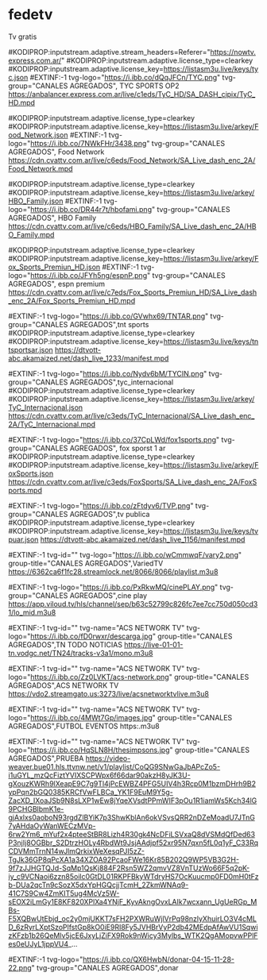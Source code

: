 # fedetv
Tv gratis 

#KODIPROP:inputstream.adaptive.stream_headers=Referer="https://nowtv.express.com.ar/"
#KODIPROP:inputstream.adaptive.license_type=clearkey
#KODIPROP:inputstream.adaptive.license_key=https://listasm3u.live/keys/tyc.json
#EXTINF:-1 tvg-logo="https://i.ibb.co/dQqJFCn/TYC.png" tvg-group="CANALES AGREGADOS", TYC SPORTS OP2
https://anbalancer.express.com.ar/live/c1eds/TyC_HD/SA_DASH_cipix/TyC_HD.mpd

#KODIPROP:inputstream.adaptive.license_type=clearkey
#KODIPROP:inputstream.adaptive.license_key=https://listasm3u.live/arkey/Food_Network.json
#EXTINF:-1 tvg-logo="https://i.ibb.co/7NWkFHr/3438.png" tvg-group="CANALES AGREGADOS", Food Network 
https://cdn.cvattv.com.ar/live/c6eds/Food_Network/SA_Live_dash_enc_2A/Food_Network.mpd

#KODIPROP:inputstream.adaptive.license_type=clearkey
#KODIPROP:inputstream.adaptive.license_key=https://listasm3u.live/arkey/HBO_Family.json
#EXTINF:-1 tvg-logo="https://i.ibb.co/DR44r7t/hbofami.png" tvg-group="CANALES AGREGADOS", HBO Family 
https://cdn.cvattv.com.ar/live/c6eds/HBO_Family/SA_Live_dash_enc_2A/HBO_Family.mpd

#KODIPROP:inputstream.adaptive.license_type=clearkey
#KODIPROP:inputstream.adaptive.license_key=https://listasm3u.live/arkey/Fox_Sports_Premiun_HD.json
#EXTINF:-1 tvg-logo="https://i.ibb.co/JFYh5ng/espnP.png" tvg-group="CANALES AGREGADOS", espn premium
https://cdn.cvattv.com.ar/live/c7eds/Fox_Sports_Premiun_HD/SA_Live_dash_enc_2A/Fox_Sports_Premiun_HD.mpd

#EXTINF:-1 tvg-logo="https://i.ibb.co/GVwhx69/TNTAR.png" tvg-group="CANALES AGREGADOS",tnt sports 
#KODIPROP:inputstream.adaptive.license_type=clearkey
#KODIPROP:inputstream.adaptive.license_key=https://listasm3u.live/keys/tntsportsar.json
https://dtvott-abc.akamaized.net/dash_live_1233/manifest.mpd

#EXTINF:-1 tvg-logo="https://i.ibb.co/Nydv6bM/TYCIN.png" tvg-group="CANALES AGREGADOS",tyc_internacional
#KODIPROP:inputstream.adaptive.license_type=clearkey
#KODIPROP:inputstream.adaptive.license_key=https://listasm3u.live/arkey/TyC_Internacional.json
https://cdn.cvattv.com.ar/live/c3eds/TyC_Internacional/SA_Live_dash_enc_2A/TyC_Internacional.mpd

#EXTINF:-1 tvg-logo="https://i.ibb.co/37CpLWd/fox1sports.png" tvg-group="CANALES AGREGADOS", fox sporst 1 ar
#KODIPROP:inputstream.adaptive.license_type=clearkey
#KODIPROP:inputstream.adaptive.license_key=https://listasm3u.live/arkey/FoxSports.json
https://cdn.cvattv.com.ar/live/c3eds/FoxSports/SA_Live_dash_enc_2A/FoxSports.mpd

#EXTINF:-1 tvg-logo="https://i.ibb.co/zFtdyv6/TVP.png" tvg-group="CANALES AGREGADOS",tv publica
#KODIPROP:inputstream.adaptive.license_type=clearkey
#KODIPROP:inputstream.adaptive.license_key=https://listasm3u.live/keys/tvpuar.json
https://dtvott-abc.akamaized.net/dash_live_1156/manifest.mpd

#EXTINF:-1 tvg-id="" tvg-logo="https://i.ibb.co/wCmmwqF/vary2.png" group-title="CANALES AGREGADOS",VariedTV
https://6362ca6f1fc28.streamlock.net/8066/8066/playlist.m3u8

#EXTINF:-1 tvg-logo="https://i.ibb.co/PxRkwMQ/cinePLAY.png" tvg-group="CANALES AGREGADOS",cine play
https://app.viloud.tv/hls/channel/sep/b63c52799c826fc7ee7cc750d050cd31/lo_mid.m3u8

#EXTINF:-1 tvg-id="" tvg-name="ACS NETWORK TV" tvg-logo="https://i.ibb.co/fD0rwxr/descarga.jpg" group-title="CANALES AGREGADOS",TN TODO NOTICIAS
https://live-01-01-tn.vodgc.net/TN24/tracks-v3a1/mono.m3u8

#EXTINF:-1 tvg-id="" tvg-name="ACS NETWORK TV" tvg-logo="https://i.ibb.co/Zz0LVKT/acs-network.png" group-title="CANALES AGREGADOS",ACS NETWORK TV
https://vdo2.streamgato.us:3273/live/acsnetworktvlive.m3u8


#EXTINF:-1 tvg-id="" tvg-name="ACS NETWORK TV" tvg-logo="https://i.ibb.co/4MWt7Gp/images.jpg" group-title="CANALES AGREGADOS",FUTBOL EVENTOS
https:.m3u8


#EXTINF:-1 tvg-id="" tvg-name="ACS NETWORK TV" tvg-logo="https://i.ibb.co/HqSLN8H/thesimpsons.jpg" group-title="CANALES AGREGADOS",PRUEBA
https://video-weaver.bue01.hls.ttvnw.net/v1/playlist/CoQG9SNwGaJbAPcZo5-i1uGYL_mzQcFiztYVIXSCPWpx6f66dar90akzH8yJK3U-gXouzKWRh9lXeapE9C7g9Tl4jPcEWBZ4PFG5UIV4h3Rcp0M1bzmDHrh9B2ypPqn2bGQ0385KRCfVwFLBCa_YK1F9EuM9Y5g-ZacXD_IXoaJSb9N8sLXP1wEw8jYqeXVsdtPPmWIF3pOu1R1iamWs5Kch34lG9PCHGBlbmK1e-gjAxlxs0aoboN93rgdZlBYiK7p3ShwKblAn6okVSvsQRR2nDZeMoadU7JTnG7yAHdaOyWanWECzMVp-6rw2Ym6_mYuf2x4pteeStBR8Lizh4R30gk4NcDFiLSVxaQ8dVSMdQfDed63P3njIj8OGBbr_S2DtrzHOLy4RbdWt9JsjAAdjpf52xr95N7qxn5fL0q1yF_C33RqCDVMmTrnN14wJlmQrkixWeXesqPJI5zZ-TgJk36GP8qPcXA1a34XZOA92PcaoFWe16Kr85B202Q9WP5VB3G2H-9f7zJJHGTQJd-SqMp1QsKj884F2Rsn5WZ2qmvVZ8VnTUzWo66F5q2pK-iy_c9VCNaoi6zzn85oilc0GtDL01RKPFBkyWTdryHS7OcKuucmp0FD0mH0tFzb-DUa2qcTn9cSozX5dxYpHGQcjjTcmH_2ZkmWNAq9-41C7S9Cw4ZmKIT5ug4McVz5W-sEOX2iLmGy1E8KF820XPlXa4YNjF_KyvAkngOvxLAIk7wcxann_UgUeRGp_MBs-F5XQBwUtEbjd_oc2y0mjUKKT7sFH2PXWRuWjlVrPq98nzlyXhuirLO3V4cMLD_6zRyrLXptSzoPlfstGp8kO0iE9RI8Fy5JVHBrVyP2db42MEdpAfAwVU1SqwizKFzb1b26QeMlv5jcE6JxyLjZiFX9Rok9nWicy3Mylbs_WTK2QgAMopvwPPlFes0eUJyL1jppVU4_...


#EXTINF:-1 tvg-logo="https://i.ibb.co/QX6HwbN/donar-04-15-11-28-22.png" tvg-group="CANALES AGREGADOS",donar










